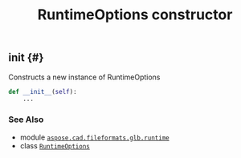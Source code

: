 ﻿---
title: RuntimeOptions constructor
second_title: Aspose.CAD for Python via .NET API References
description: 
type: docs
weight: 10
url: /python-net/aspose.cad.fileformats.glb.runtime/runtimeoptions/__init__/
is_root: false
---

## __init__ {#}

Constructs a new instance of RuntimeOptions



```python
def __init__(self):
    ...
```





### See Also
* module [`aspose.cad.fileformats.glb.runtime`](../../)
* class [`RuntimeOptions`](/cad/python-net/aspose.cad.fileformats.glb.runtime/runtimeoptions)
